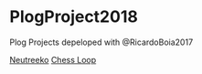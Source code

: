 # PlogProject2018
Plog Projects depeloped with @RicardoBoia2017

[Neutreeko](http://www.neutreeko.net/neutreeko.htm)
[Chess Loop](https://www2.stetson.edu/~efriedma/puzzle/chessloop/)
